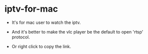 iptv-for-mac
============

- It's for mac user to watch the iptv.

- And it's better to make the vlc player be the default to open 'rtsp' protocol.

- Or right click to copy the link.